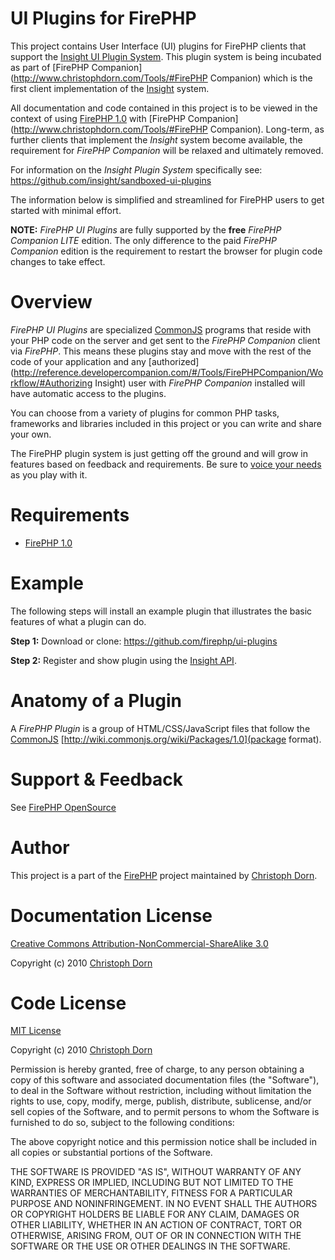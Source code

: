 UI Plugins for FirePHP
======================

This project contains User Interface (UI) plugins for FirePHP clients that support the
[Insight UI Plugin System](https://github.com/insight/sandboxed-ui-plugins). This plugin system is being incubated as part of
[FirePHP Companion](http://www.christophdorn.com/Tools/#FirePHP Companion) which is the first client implementation of the
[Insight](http://www.christophdorn.com/Research/#Insight) system.

All documentation and code contained in this project is to be viewed in the context of using
[FirePHP 1.0](http://reference.developercompanion.com/#/Tools/FirePHPCompanion/Introduction/) with
[FirePHP Companion](http://www.christophdorn.com/Tools/#FirePHP Companion). Long-term, as further clients that implement
the _Insight_ system become available, the requirement for _FirePHP Companion_ will be relaxed and ultimately removed.

For information on the _Insight Plugin System_ specifically see: https://github.com/insight/sandboxed-ui-plugins

The information below is simplified and streamlined for FirePHP users to get started with minimal effort.

**NOTE:** _FirePHP UI Plugins_ are fully supported by the **free** _FirePHP Companion LITE_ edition. The only difference to the paid
_FirePHP Companion_ edition is the requirement to restart the browser for plugin code changes to take effect.


Overview
========

_FirePHP UI Plugins_ are specialized [CommonJS](http://www.commonjs.org/) programs that reside with your PHP code on the server and get sent to
the _FirePHP Companion_ client via _FirePHP_. This means these plugins stay and move with the rest of the code of your application
and any [authorized](http://reference.developercompanion.com/#/Tools/FirePHPCompanion/Workflow/#Authorizing Insight) user with
_FirePHP Companion_ installed will have automatic access to the plugins.

You can choose from a variety of plugins for common PHP tasks, frameworks and libraries included in this project or you can write and share your own.

The FirePHP plugin system is just getting off the ground and will grow in features based on feedback and requirements. Be sure
to [voice your needs](http://reference.developercompanion.com/#/Tools/FirePHPCompanion/OpenSource/) as you play with it.


Requirements
============

 * [FirePHP 1.0](http://www.christophdorn.com/Blog/2010/11/29/firephp-1-0-in-5-steps/)


Example
=======

The following steps will install an example plugin that illustrates the basic features of what a plugin can do.

**Step 1:** Download or clone: https://github.com/firephp/ui-plugins

**Step 2:** Register and show plugin using the [Insight API](http://reference.developercompanion.com/#/Tools/FirePHPCompanion/API/).



Anatomy of a Plugin
===================

A _FirePHP Plugin_ is a group of HTML/CSS/JavaScript files that follow the [CommonJS](http://www.commonjs.org/)
[http://wiki.commonjs.org/wiki/Packages/1.0](package format).







Support & Feedback
==================

See [FirePHP OpenSource](http://reference.developercompanion.com/#/Tools/FirePHPCompanion/OpenSource/)


Author
======

This project is a part of the [FirePHP](http://www.firephp.org/) project maintained by
[Christoph Dorn](http://www.christophdorn.com/).


Documentation License
=====================

[Creative Commons Attribution-NonCommercial-ShareAlike 3.0](http://creativecommons.org/licenses/by-nc-sa/3.0/)

Copyright (c) 2010 [Christoph Dorn](http://www.christophdorn.com/)


Code License
============

[MIT License](http://www.opensource.org/licenses/mit-license.php)

Copyright (c) 2010 [Christoph Dorn](http://www.christophdorn.com/)

Permission is hereby granted, free of charge, to any person obtaining a copy
of this software and associated documentation files (the "Software"), to deal
in the Software without restriction, including without limitation the rights
to use, copy, modify, merge, publish, distribute, sublicense, and/or sell
copies of the Software, and to permit persons to whom the Software is
furnished to do so, subject to the following conditions:

The above copyright notice and this permission notice shall be included in
all copies or substantial portions of the Software.

THE SOFTWARE IS PROVIDED "AS IS", WITHOUT WARRANTY OF ANY KIND, EXPRESS OR
IMPLIED, INCLUDING BUT NOT LIMITED TO THE WARRANTIES OF MERCHANTABILITY,
FITNESS FOR A PARTICULAR PURPOSE AND NONINFRINGEMENT. IN NO EVENT SHALL THE
AUTHORS OR COPYRIGHT HOLDERS BE LIABLE FOR ANY CLAIM, DAMAGES OR OTHER
LIABILITY, WHETHER IN AN ACTION OF CONTRACT, TORT OR OTHERWISE, ARISING FROM,
OUT OF OR IN CONNECTION WITH THE SOFTWARE OR THE USE OR OTHER DEALINGS IN
THE SOFTWARE.